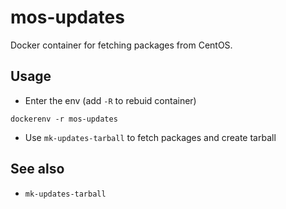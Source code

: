 # mos-updates

Docker container for fetching packages from CentOS.

## Usage

* Enter the env (add `-R` to rebuid container)
```
dockerenv -r mos-updates
```
* Use `mk-updates-tarball` to fetch packages and create tarball

## See also

* `mk-updates-tarball`
